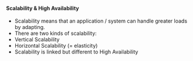 #### Scalability & High Availability
+ Scalability means that an application / system can handle greater loads 
by adapting. 
+ There are two kinds of scalability:
+ Vertical Scalability
+ Horizontal Scalability (= elasticity)
+ Scalability is linked but different to High Availability
